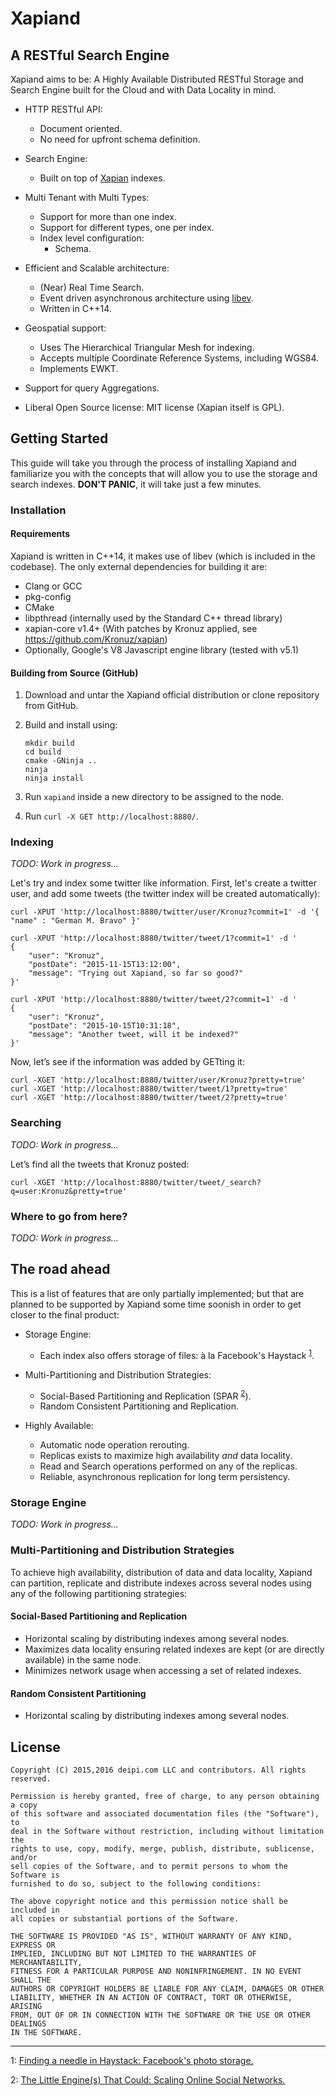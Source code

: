 # Xapiand


## A RESTful Search Engine

Xapiand aims to be: A Highly Available Distributed RESTful Storage and Search Engine built for the Cloud and with Data Locality in mind.

* HTTP RESTful API:
	* Document oriented.
	* No need for upfront schema definition.

* Search Engine:
	* Built on top of [Xapian](http://xapian.org/) indexes.

* Multi Tenant with Multi Types:
	* Support for more than one index.
	* Support for different types, one per index.
	* Index level configuration:
		* Schema.

* Efficient and Scalable architecture:
	* (Near) Real Time Search.
	* Event driven asynchronous architecture using [libev](http://software.schmorp.de/pkg/libev.html).
	* Written in C++14.

* Geospatial support:
    * Uses The Hierarchical Triangular Mesh for indexing.
    * Accepts multiple Coordinate Reference Systems, including WGS84.
    * Implements EWKT.

* Support for query Aggregations.

* Liberal Open Source license: MIT license (Xapian itself is GPL).


## Getting Started

This guide will take you through the process of installing Xapiand and familiarize you with the concepts that will allow you to use the storage and search indexes. **DON'T PANIC**, it will take just a few minutes.


### Installation

#### Requirements

Xapiand is written in C++14, it makes use of libev (which is included in the codebase). The only external dependencies for building it are:

* Clang or GCC
* pkg-config
* CMake
* libpthread (internally used by the Standard C++ thread library)
* xapian-core v1.4+ (With patches by Kronuz applied, see https://github.com/Kronuz/xapian)
* Optionally, Google's V8 Javascript engine library (tested with v5.1)


#### Building from Source (GitHub)

1. Download and untar the Xapiand official distribution or clone repository from GitHub.

2. Build and install using:

	```
	mkdir build
	cd build
	cmake -GNinja ..
	ninja
	ninja install
	```

3. Run `xapiand` inside a new directory to be assigned to the node.

4. Run `curl -X GET http://localhost:8880/`.


### Indexing

*TODO: Work in progress...*

Let's try and index some twitter like information. First, let's create a twitter user, and add some tweets (the twitter index will be created automatically):

```
curl -XPUT 'http://localhost:8880/twitter/user/Kronuz?commit=1' -d '{ "name" : "German M. Bravo" }'

curl -XPUT 'http://localhost:8880/twitter/tweet/1?commit=1' -d '
{
    "user": "Kronuz",
    "postDate": "2015-11-15T13:12:00",
    "message": "Trying out Xapiand, so far so good?"
}'

curl -XPUT 'http://localhost:8880/twitter/tweet/2?commit=1' -d '
{
    "user": "Kronuz",
    "postDate": "2015-10-15T10:31:18",
    "message": "Another tweet, will it be indexed?"
}'
```

Now, let’s see if the information was added by GETting it:

```
curl -XGET 'http://localhost:8880/twitter/user/Kronuz?pretty=true'
curl -XGET 'http://localhost:8880/twitter/tweet/1?pretty=true'
curl -XGET 'http://localhost:8880/twitter/tweet/2?pretty=true'
```

### Searching

*TODO: Work in progress...*

Let’s find all the tweets that Kronuz posted:

```
curl -XGET 'http://localhost:8880/twitter/tweet/_search?q=user:Kronuz&pretty=true'
```


### Where to go from here?

*TODO: Work in progress...*


## The road ahead

This is a list of features that are only partially implemented; but that are planned to be supported
by Xapiand some time soonish in order to get closer to the final product:

* Storage Engine:
	* Each index also offers storage of files: à la Facebook's Haystack <sup>[1](#footnote-1)</sup>.

* Multi-Partitioning and Distribution Strategies:
	* Social-Based Partitioning and Replication (SPAR <sup>[2](#footnote-2)</sup>).
	* Random Consistent Partitioning and Replication.

* Highly Available:
	* Automatic node operation rerouting.
	* Replicas exists to maximize high availability *and* data locality.
	* Read and Search operations performed on any of the replicas.
	* Reliable, asynchronous replication for long term persistency.


### Storage Engine

*TODO: Work in progress...*


### Multi-Partitioning and Distribution Strategies

To achieve high availability, distribution of data and data locality, Xapiand can partition, replicate and distribute indexes across several nodes using any of the following partitioning strategies:


#### Social-Based Partitioning and Replication

* Horizontal scaling by distributing indexes among several nodes.
* Maximizes data locality ensuring related indexes are kept (or are directly available) in the same node.
* Minimizes network usage when accessing a set of related indexes.


#### Random Consistent Partitioning

* Horizontal scaling by distributing indexes among several nodes.


## License

```
Copyright (C) 2015,2016 deipi.com LLC and contributors. All rights reserved.

Permission is hereby granted, free of charge, to any person obtaining a copy
of this software and associated documentation files (the "Software"), to
deal in the Software without restriction, including without limitation the
rights to use, copy, modify, merge, publish, distribute, sublicense, and/or
sell copies of the Software, and to permit persons to whom the Software is
furnished to do so, subject to the following conditions:

The above copyright notice and this permission notice shall be included in
all copies or substantial portions of the Software.

THE SOFTWARE IS PROVIDED "AS IS", WITHOUT WARRANTY OF ANY KIND, EXPRESS OR
IMPLIED, INCLUDING BUT NOT LIMITED TO THE WARRANTIES OF MERCHANTABILITY,
FITNESS FOR A PARTICULAR PURPOSE AND NONINFRINGEMENT. IN NO EVENT SHALL THE
AUTHORS OR COPYRIGHT HOLDERS BE LIABLE FOR ANY CLAIM, DAMAGES OR OTHER
LIABILITY, WHETHER IN AN ACTION OF CONTRACT, TORT OR OTHERWISE, ARISING
FROM, OUT OF OR IN CONNECTION WITH THE SOFTWARE OR THE USE OR OTHER DEALINGS
IN THE SOFTWARE.
```

---

<a id="footnote-1">1</a>: [Finding a needle in Haystack: Facebook's photo storage.](https://www.usenix.org/legacy/event/osdi10/tech/full_papers/Beaver.pdf)

<a id="footnote-2">2</a>: [The Little Engine(s) That Could: Scaling Online Social Networks.](http://ccr.sigcomm.org/online/files/p375.pdf)
